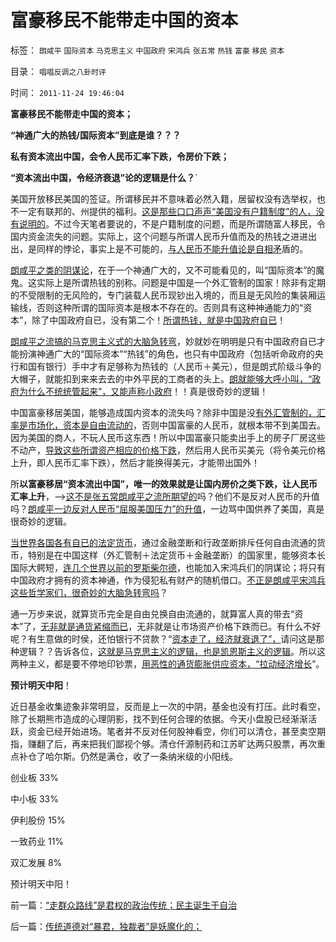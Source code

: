 # 富豪移民不能带走中国的资本

标签： `朗咸平` `国际资本` `马克思主义` `中国政府` `宋鸿兵` `张五常` `热钱` `富豪` `移民` `资本` 

目录： `唱唱反调之八卦时评`

时间： `2011-11-24 19:46:04`

**富豪移民不能带走中国的资本；**

**“神通广大的热钱/国际资本”到底是谁？？？**

**私有资本流出中国，会令人民币汇率下跌，令房价下跌；**

**“资本流出中国，令经济衰退”论的逻辑是什么？**`

美国开放移民美国的签证。所谓移民并不意味着必然入籍，居留权没有选举权，也不一定有联邦的、州提供的福利。[这是那些口口声声“美国没有户籍制度”的人，没有说明的](../../../2011/5/5/美国户籍制度两百年简史.md)。不过今天笔者要说的，不是户籍制度的问题，而是所谓随富人移民，令国内资金流失的问题。实际上，这个问题与所谓人民币升值而及的热钱之进进出出，是同样的悖论，事实上是不可能的，[与人民币不能升值论是自相矛](../../../2010/6/21/中国应该升值人民币成为美元逆差国.md)盾的。

[朗咸平之类的阴谋论](http://darthvad.blog.163.com/blog/static/53399470201193052934762/)，在于一个神通广大的，又不可能看见的，叫“国际资本”的魔鬼。这实际上是所谓热钱的别称。问题是中国是一个外汇管制的国家！除非有定期的不受限制的无风险的，专门装载人民币现钞出入境的，而且是无风险的集装厢运输线，否则这种所谓的国际资本是根本不存在的。否则具有这种神通能力的“资本”，除了中国政府自已，没有第二个！[所谓热钱，就是中国政府自已](../../../2010/4/25/人民币不升值必死！人民币缓慢升值找死！.md)！

[朗咸平之流搞的马克思主义式的大脑急转弯](../../../2011/10/30/“国家垄断资本主义”的大脑急转弯.md)，妙就妙在明明是只有中国政府自已才能扮演神通广大的“国际资本”“热钱”的角色，也只有中国政府（包括听命政府的央行和国有银行）手中才有足够称为热钱的（人民币＋美元），但是朗式阶级斗争的大帽子，就能扣到来来去去的中外平民的工商者的头上。[朗就能够大呼小叫，“政府为什么不统统管起来”，又能声称小政府](../../../2011/8/15/胡乱批评政府的国民劣根性.md)！！真是很奇妙的逻辑！

中国富豪移居美国，能够造成国内资本的流失吗？除非中国是没[有外汇管制的，汇率是市场化，资本是自由流动的](../../../2009/6/10/有中国特色的蒙代尔汇率忽悠三角.md)，否则中国富豪的人民币，就根本带不到美国去。因为美国的商人，不玩人民币这东西！所以中国富豪只能卖出手上的房子厂房这些不动产，[导致这些所谓资产相应的价格下跌](../../../2011/10/15/精确衡量财产税额，不可能，也不必要.md)，然后用人民币买美元（将令美元价格上升，即人民币汇率下跌），然后才能换得美元，才能带出国外！

所**以富豪移居“资本流出中国”，唯一的效果就是让国内房价之类下跌，让人民币汇率上升**，——>[这不是张五常朗咸平之流所期望的](../../../2011/10/14/人民币低估的经济学本质，看仇美的都是什么人？.md)吗？他们不是反对人民币的升值吗？[朗咸平一边反对人民币“屈服美国压力”的升值](../../../2008/9/2/不喜欢张五常，朗咸平，宋鸿兵，刘军洛等人的阴谋论.md)，一边骂中国供养了美国，真是很奇妙的逻辑。

[当世界各国各有自已的法定货币](../../../2011/10/12/法定货币就是税收；凯恩斯主义相当于无限制加税.md)，通过金融垄断和行政垄断排斥任何自由流通的货币，特别是在中国这样（外汇管制＋法定货币＋金融垄断）的国家里，能够资本长国际大鳄短，[连几个世界以前的罗斯柴尔德](../../../2011/8/29/罗斯柴尔德家族的真实身份和跨国业务.md)，也能加入宋鸿兵们的阴谋论；将只有中国政府才拥有的资本神通，作为侵犯私有财产的随机借口。[不正是朗咸平宋鸿兵这些哲学家们，很奇妙的大脑急转弯吗](../../../2011/10/16/阶级斗争中的大脑急转弯，攻击无权的小平民.md)？

通一万步来说，就算货币完全是自由兑换自由流通的，就算富人真的带去“资本”了，[无非就是通货紧缩而已](../../../2011/6/5/费雪“经济学”和基督教低利率道德情结.md)，无非就是让市场资产价格下跌而已。有什么不好呢？有生意做的时侯，还怕银行不贷款？“[资本走了，经济就衰退了”，](../../../2010/10/30/工业革命是通货紧缩和市场扩大而不是资本积累.md)请问这是那种逻辑？？告诉各位，[这就是马克思主义的逻辑，也是凯恩斯主义的逻辑](http://darthvad.blog.163.com/blog/static/53399470200953111452935/)。所以这两种主义，都是要不停地印钞票，[用恶性的通货膨胀供应资本，“拉动经济增长](../../../2011/11/22/恶性通货膨胀“拉动增长”是很共产主义的信仰.md)”。

**预计明天中阳**！

近日基金收集迹象非常明显，反而是上一次的中阴，基金也没有打压。此时看空，除了长期熊市造成的心理阴影，找不到任何合理的依据。今天小盘股已经渐渐活跃，资金已经开始进场。笔者并不反对任何股神看空，你们可以清仓，甚至卖空期指，赚翻了后，再来把我们鄙视个够。清仓仟源制药和江苏旷达两只股票，再次重点补仓了哈尔斯。仍然是满仓，收了一条纳米级的小阳线。

创业板 33%

中小板 33%

伊利股份 15%

一致药业 11%

双汇发展 8%

预计明天中阳！



前一篇：[“走群众路线”是君权的政治传统；民主诞生于自治](../../../2011/11/24/“走群众路线”是君权的政治传统；民主诞生于自治.md)

后一篇：[传统道德对“暴君，独裁者”是妖魔化的；](../../../2011/11/25/传统道德对“暴君，独裁者”是妖魔化的；.md)